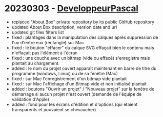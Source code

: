 # 20230303 - [DeveloppeurPascal](https://github.com/DeveloppeurPascal)

* replaced "[About Box](https://github.com/DeveloppeurPascal/AboutDialog-Delphi-Component)" private repository by its public GitHub repository
* updated About Box description, version date and url
* updated git files filters list
* fixed : plantages dans la manipulation des calques après suppression de l'un d'entre eux (rectangle) sur Mac
* fixed : le bouton "effacer" du calque SVG effaçait bien le contenu mais n'effaçait pas l'élément à l'écran
* fixed : une couche avec un bitmap (vide ou effacé) s'enregistre mais plantait au chargement.
* added : le nom du projet ouvert apparaît maintenant en barre de titre du programme (windows, Linux) ou de sa fenêtre (Mac)
* fixed : sur Mac l'enregistrement d'un bitmap vide plantait
* fixed : sur Mac l'affichage d'un Bitmap vide et non initialisé plantait
* added : boutons "Ouvrir un projet" / "Nouveau projet" sur la fenêtre de démarrage si aucun projet n'est ouvert (demande de l'équipe de validation d'Apple)
* added : fond pour les écrans d'édition et d'options (qui étaient transparents et pouvaient se chevaucher)
